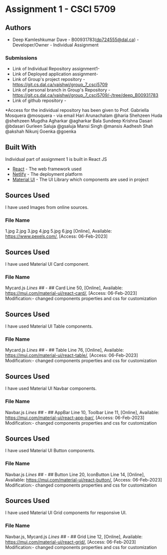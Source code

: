# Assignment 1 - CSCI 5709

## Authors

* Deep Kamleshkumar Dave - B00931783(dp724555@dal.ca) - Developer/Owner - Individual Assignment

### Submissions

* Link of Individual Repository assignment1- 
* Link of Deployed application assignment- 
* Link of Group's project repository - https://git.cs.dal.ca/vaishwi/group_7_csci5709
* Link of personal branch in Group's Repository - https://git.cs.dal.ca/vaishwi/group_7_csci5709/-/tree/deep_B00931783
* Link of github repository - 

*Access for the individual repository has been given to
Prof. Gabriella Mosquera @mosquera - via email
Hari Arunachalam @haria
Shehzeen Huda @shehzeen
Mugdha Agharkar @agharkar
Bala Sundeep Krishna Dasari @bdasari
Gurleen Saluja @gsaluja
Mansi Singh @mansis
Aadhesh Shah @akshah
Nikunj Goenka @goenka

## Built With

Individual part of assignment 1 is built in React JS

* [React](https://reactjs.org/) - The web framework used
* [Netlify](https://www.netlify.com/) - The deployment platform
* [Material UI](https://mui.com/) - The UI Library which components are used in project

## Sources Used
I have used Images from online sources.
### File Name
1.jpg
2.jpg
3.jpg
4.jpg
5.jpg
6.jpg
[Online], Available:
https://www.pexels.com/, [Access: 06-Feb-2023]

## Sources Used
I have used Material UI Card component.
### File Name
Mycard.js
*Lines ## - ##*
Card Line 50, [Online], Available: https://mui.com/material-ui/react-card/, [Access: 06-Feb-2023]
Modification:- changed components properties and css for customization

## Sources Used
I have used Material UI Table components.
### File Name
Mycard.js
*Lines ## - ##*
Table Line 76, [Online], Available: https://mui.com/material-ui/react-table/, [Access: 06-Feb-2023]
Modification:- changed components properties and css for customization


## Sources Used
I have used Material UI Navbar components.
### File Name
Navbar.js
*Lines ## - ##*
AppBar Line 10, Toolbar Line 11, [Online], Available: https://mui.com/material-ui/react-app-bar/, [Access: 06-Feb-2023]
Modification:- changed components properties and css for customization


## Sources Used
I have used Material UI Button components.
### File Name
Navbar.js
*Lines ## - ##*
Button Line 20, IconButton Line 14, [Online], Available: https://mui.com/material-ui/react-button/, [Access: 06-Feb-2023]
Modification:- changed components properties and css for customization


## Sources Used
I have used Material UI Grid components for responsive UI.
### File Name
Navbar.js, Mycard.js
*Lines ## - ##*
Grid Line 12, [Online], Available: https://mui.com/material-ui/react-grid/, [Access: 06-Feb-2023]
Modification:- changed components properties and css for customization

